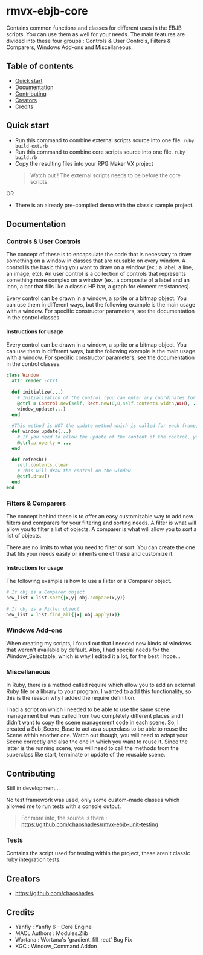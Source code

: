 # rmvx-ebjb-core

Contains common functions and classes for different uses in the EBJB scripts. You can use them as well for your needs. The main features are divided into these four groups : Controls & User Controls, Filters & Comparers, Windows Add-ons and Miscellaneous.

## Table of contents

- [Quick start](#quick-start)
- [Documentation](#documentation)
- [Contributing](#contributing)
- [Creators](#creators)
- [Credits](#credits)

## Quick start

- Run this command to combine external scripts source into one file. `ruby build-ext.rb`
- Run this command to combine core scripts source into one file. `ruby build.rb`
- Copy the resulting files into your RPG Maker VX project 
  > Watch out ! The external scripts needs to be before the core scripts.

OR

- There is an already pre-compiled demo with the classic sample project.

## Documentation

### Controls & User Controls
The concept of these is to encapsulate the code that is necessary to draw something on a window in classes that are reusable on every window. A control is the basic thing you want to draw on a window (ex.: a label, a line, an image, etc). An user control is a collection of controls that represents something more complex on a window (ex.: a composite of a label and an icon, a bar that fills like a classic HP bar, a graph for element resistances).

Every control can be drawn in a window, a sprite or a bitmap object. You can use them in different ways, but the following example is the main usage with a window. For specific constructor parameters, see the documentation in the control classes.

#### Instructions for usage
Every control can be drawn in a window, a sprite or a bitmap object. You can use them in different ways, but the following example is the main usage with a window. For specific constructor parameters, see the documentation in the control classes.

```ruby
class Window
  attr_reader :ctrl
     
  def initialize(...)
    # Initialization of the control (you can enter any coordinates for the Rect)
    @ctrl = Control.new(self, Rect.new(0,0,self.contents.width,WLH), ...)
    window_update(...)
  end
 
  #This method is NOT the update method which is called for each frame, this is a custom method to update the window contents
  def window_update(...)
    # If you need to allow the update of the content of the control, you call the window_update method with the new values)
    @ctrl.property = ...
  end
 
  def refresh()
    self.contents.clear
    # This will draw the control on the window
    @ctrl.draw()
  end
end
```

### Filters & Comparers
The concept behind these is to offer an easy customizable way to add new filters and comparers for your filtering and sorting needs. A filter is what will allow you to filter a list of objects. A comparer is what will allow you to sort a list of objects.

There are no limits to what you need to filter or sort. You can create the one that fits your needs easily or inherits one of these and customize it. 

#### Instructions for usage
The following example is how to use a Filter or a Comparer object.

```ruby
# If obj is a Comparer object
new_list = list.sort{|x,y| obj.compare(x,y)}
 
# If obj is a Filter object
new_list = list.find_all{|x| obj.apply(x)}
```

### Windows Add-ons
When creating my scripts, I found out that I needed new kinds of windows that weren't available by default. Also, I had special needs for the Window_Selectable, which is why I edited it a lot, for the best I hope...

### Miscellaneous
In Ruby, there is a method called require which allow you to add an external Ruby file or a library to your program. I wanted to add this functionality, so this is the reason why I added the require definition.

I had a script on which I needed to be able to use the same scene management but was called from two completely different places and I didn't want to copy the scene management code in each scene. So, I created a Sub_Scene_Base to act as a superclass to be able to reuse the Scene within another one. Watch out though, you will need to adapt your Scene correctly and also the one in which you want to reuse it. Since the latter is the running scene, you will need to call the methods from the superclass like start, terminate or update of the reusable scene.

## Contributing

Still in development...

No test framework was used, only some custom-made classes which allowed me to run tests with a console output.
> For more info, the source is there : <https://github.com/chaoshades/rmvx-ebjb-unit-testing>

### Tests

Contains the script used for testing within the project, these aren't classic ruby integration tests.

## Creators

- <https://github.com/chaoshades>

## Credits 

- Yanfly : Yanfly 6 - Core Engine
- MACL Authors : Modules.Zlib
- Wortana : Wortana's 'gradient_fill_rect' Bug Fix
- KGC : Window_Command Addon
